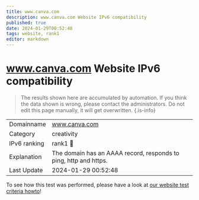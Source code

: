 ```yaml
---
title: www.canva.com
description: www.canva.com Website IPv6 compatibility
published: true
date: 2024-01-29T00:52:48
tags: website, rank1
editor: markdown
---
```


# www.canva.com Website IPv6 compatibility

> The results shown here are accumulated by automation. If you think the data shown is wrong, please contact the administrators. 
> Do not edit this page manually, it will get overwritten.
{.is-info}


|   |   |
| - | - |
| Domainname | www.canva.com
| Category | creativity |
| IPv6 ranking | rank1 :1st_place_medal: |
| Explanation | The domain has an AAAA record, responds to ping, http and https. |
| Last Update | 2024-01-29 00:52:48 |

To see how this test was performed, please have a look at [our website test criteria howto](/howto/testcriteria/website)!

